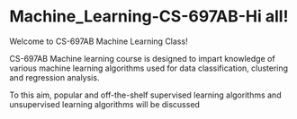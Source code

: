 # Machine_Learning-CS-697AB-Hi all!

Welcome to CS-697AB Machine Learning Class!

CS-697AB Machine learning course is designed to impart knowledge of various machine learning algorithms used for data classification, clustering and regression analysis.

To this aim, popular and off-the-shelf supervised learning algorithms and unsupervised learning algorithms will be discussed
